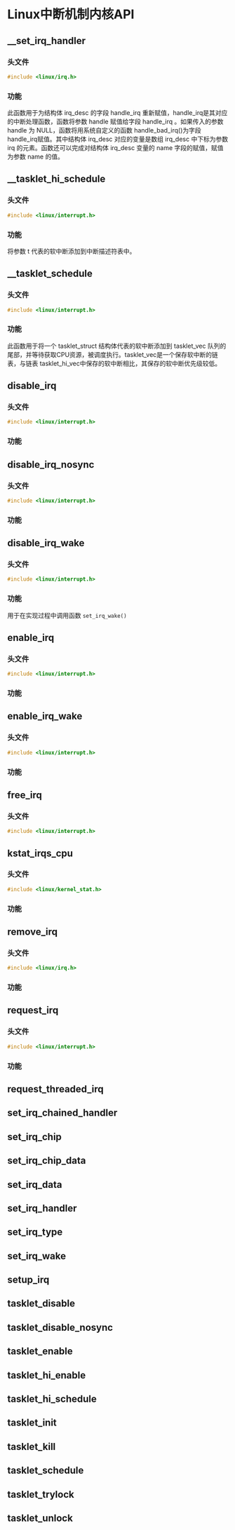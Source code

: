 # Linux中断机制内核API

## __set_irq_handler

### 头文件

```c
#include <linux/irq.h>
```

### 功能

此函数用于为结构体 irq_desc 的字段 handle_irq 重新赋值，handle_irq是其对应的中断处理函数，函数将参数 handle 赋值给字段 handle_irq 。如果传入的参数 handle 为 NULL，函数将用系统自定义的函数 handle_bad_irq()为字段 handle_irq赋值。其中结构体 irq_desc 对应的变量是数组 irq_desc 中下标为参数 irq 的元素。函数还可以完成对结构体 irq_desc 变量的 name 字段的赋值，赋值为参数 name 的值。

## __tasklet_hi_schedule

### 头文件

```c
#include <linux/interrupt.h>
```

### 功能

将参数 t 代表的软中断添加到中断描述符表中。

## __tasklet_schedule

### 头文件

```c
#include <linux/interrupt.h>
```

### 功能

此函数用于将一个 tasklet_struct 结构体代表的软中断添加到 tasklet_vec 队列的尾部，并等待获取CPU资源，被调度执行。tasklet_vec是一个保存软中断的链表，与链表 tasklet_hi_vec中保存的软中断相比，其保存的软中断优先级较低。

## disable_irq

### 头文件

```c
#include <linux/interrupt.h>
```

### 功能

## disable_irq_nosync

### 头文件

```c
#include <linux/interrupt.h>
```

### 功能

## disable_irq_wake

### 头文件

```c
#include <linux/interrupt.h>
```

### 功能

用于在实现过程中调用函数 `set_irq_wake()`

## enable_irq

### 头文件

```c
#include <linux/interrupt.h>
```

### 功能

## enable_irq_wake

### 头文件

```c
#include <linux/interrupt.h>
```

### 功能

## free_irq

### 头文件

```c
#include <linux/interrupt.h>
```

## kstat_irqs_cpu

### 头文件

```c
#include <linux/kernel_stat.h>
```

### 功能

## remove_irq

### 头文件

```c
#include <linux/irq.h>
```

### 功能

## request_irq

### 头文件

```c
#include <linux/interrupt.h>
```

### 功能

## request_threaded_irq

## set_irq_chained_handler

## set_irq_chip

## set_irq_chip_data

## set_irq_data

## set_irq_handler

## set_irq_type

## set_irq_wake

## setup_irq

## tasklet_disable

## tasklet_disable_nosync

## tasklet_enable

## tasklet_hi_enable

## tasklet_hi_schedule

## tasklet_init

## tasklet_kill

## tasklet_schedule

## tasklet_trylock

## tasklet_unlock



